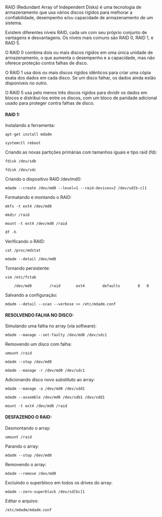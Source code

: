 RAID (Redundant Array of Independent Disks) é uma tecnologia de armazenamento que usa vários discos rígidos para melhorar a confiabilidade, desempenho e/ou capacidade de armazenamento de um sistema.

Existem diferentes níveis RAID, cada um com seu próprio conjunto de vantagens e desvantagens. Os níveis mais comuns são RAID 0, RAID 1, e RAID 5.

O RAID 0 combina dois ou mais discos rígidos em uma única unidade de armazenamento, o que aumenta o desempenho e a capacidade, mas não oferece proteção contra falhas de disco.

O RAID 1 usa dois ou mais discos rígidos idênticos para criar uma cópia exata dos dados em cada disco. Se um disco falhar, os dados ainda estão disponíveis no outro.

O RAID 5 usa pelo menos três discos rígidos para dividir os dados em blocos e distribuí-los entre os discos, com um bloco de paridade adicional usado para proteger contra falhas de disco.

#### RAID 1:

Instalando a ferramenta:

	apt-get install mdadm

	systemctl reboot

Criando as novas partições primárias com tamanhos iguais e tipo raid (fd):

	fdisk /dev/sdb
	
	fdisk /dev/sdc

Criando o dispositivo RAID /dev/md0:

	mdadm --create /dev/md0 --level=1 --raid-devices=2 /dev/sd[b-c]1

Formatando e montando o RAID:

	mkfs -t ext4 /dev/md0
	
	mkdir /raid
	
	mount -t ext4 /dev/md0 /raid
	
	df -h

Verificando o RAID:

	cat /proc/mdstat

	mdadm --detail /dev/md0

Tornando persistente:

	vim /etc/fstab

		/dev/md0		/raid		ext4		defaults		0	0	

Salvando a configuração:

	mdadm --detail --scan --verbose >> /etc/mdadm.conf	

#### RESOLVENDO FALHA NO DISCO:

Simulando uma falha no array (via software):

	mdadm --manage --set-faulty /dev/md0 /dev/sdc1

Removendo um disco com falha:

	umount /raid

	mdadm --stop /dev/md0

	mdadm --manage -r /dev/md0 /dev/sdc1

Adicionando disco novo substituto ao array:

	mdadm --manage -a /dev/md0 /dev/sdd1

	mdadm --assemble /dev/md0 /dev/sdb1 /dev/sdd1

	mount -t ext4 /dev/md0 /raid	

#### DESFAZENDO O RAID:

Desmontando o array:

	umount /raid

Parando o array:

	mdadm --stop /dev/md0

Removendo o array:

	mdadm --remove /dev/md0

Excluindo o superbloco em todos os drives do array:

	mdadm --zero-superblock /dev/sd[bc]1

Editar o arquivo:

	/etc/mdadm/mdadm.conf